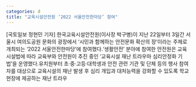 ```yaml
---
categories: d
title: "교육시설안전원 ‘2022 서울안전한마당’ 참여"
---
```

[국토일보 정현민 기자] 한국교육시설안전원(이사장 박구병)이 지난 22일부터 3일간 서울시 여의도공원 문화의 광장에서 ‘시민과 함께하는 안전문화 확산의 장’이라는 주제로 개최되는 ‘2022 서울안전한마당’에 참여했다.‘생활안전’ 분야에 참여한 안전원은 교육시설법에 따라 교육부와 안전원이 추진 중인 ‘교육시설 재난 트라우마 심리안정화 기법’을 운영했다.유치원부터 초·중·고등·대학생과 안전 관련 기관 및 단체 등의 행사 참여자를 대상으로 교육시설의 재난 발생 후 심리 개입과 대처능력을 강화할 수 있도록 학교 현장에 제공하는 재난 트라우